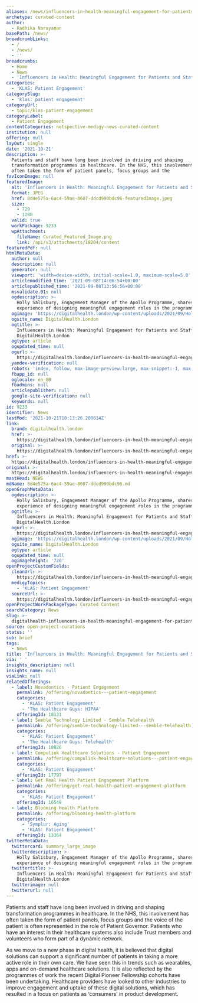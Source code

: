 ```yaml
---
aliases: /news/influencers-in-health-meaningful-engagement-for-patients-and-staff
archetype: curated-content
author:
  - Radhika Narayanan
basePath: /news/
breadcrumbLinks:
  - /
  - /news/
  - ''
breadcrumbs:
  - Home
  - News
  - 'Influencers in Health: Meaningful Engagement for Patients and Staff'
categories:
  - 'KLAS: Patient Engagement'
categorySlug:
  - 'klas: patient engagement'
categoryUrl:
  - topic/klas-patient-engagement
categoryLabel:
  - Patient Engagement
contentCategories: netspective-medigy-news-curated-content
institution: null
offering: null
layOut: single
date: '2021-10-21'
description: >-
  Patients and staff have long been involved in driving and shaping
  transformation programmes in healthcare. In the NHS, this involvement has
  often taken the form of patient panels, focus groups and the
favIconImage: null
featuredImage:
  alt: 'Influencers in Health: Meaningful Engagement for Patients and Staff'
  format: JPEG
  href: 8d4e575a-6ac4-59ae-8607-ddcd990bdc96-featuredImage.jpeg
  size:
    - 720
    - 1280
  valid: true
  workPackage: 9233
  wpAttachment:
    fileName: Curated_Featured_Image.png
    link: /api/v3/attachments/18204/content
featuredPdf: null
htmlMetaData:
  author: null
  description: null
  generator: null
  viewport: 'width=device-width, initial-scale=1.0, maximum-scale=5.0'
  articlemodified_time: '2021-09-08T14:06:54+00:00'
  articlepublished_time: '2021-09-08T13:56:56+00:00'
  msvalidate.01: null
  ogdescription: >-
    Holly Salisbury, Engagement Manager of the Apollo Programme, shares her
    experience of designing meaningful engagement roles in the programme.
  ogimage: 'https://digitalhealth.london/wp-content/uploads/2021/09/Holly_Blog-image.png'
  ogsite_name: DigitalHealth.London
  ogtitle: >-
    Influencers in Health: Meaningful Engagement for Patients and Staff -
    DigitalHealth.London
  ogtype: article
  ogupdated_time: null
  ogurl: >-
    https://digitalhealth.london/influencers-in-health-meaningful-engagement-for-patients-and-staff
  yandex-verification: null
  robots: 'index, follow, max-image-preview:large, max-snippet:-1, max-video-preview:-1'
  fbapp_id: null
  oglocale: en_GB
  fbadmins: null
  articlepublisher: null
  google-site-verification: null
  keywords: null
id: 9233
identifier: News
lastMod: '2021-10-21T10:13:26.200814Z'
link:
  brand: digitalhealth.london
  href: >-
    https://digitalhealth.london/influencers-in-health-meaningful-engagement-for-patients-and-staff
  original: >-
    https://digitalhealth.london/influencers-in-health-meaningful-engagement-for-patients-and-staff
href: >-
  https://digitalhealth.london/influencers-in-health-meaningful-engagement-for-patients-and-staff
original: >-
  https://digitalhealth.london/influencers-in-health-meaningful-engagement-for-patients-and-staff
mastHead: NEWS
mdName: 8d4e575a-6ac4-59ae-8607-ddcd990bdc96.md
openGraphMetaData:
  ogdescription: >-
    Holly Salisbury, Engagement Manager of the Apollo Programme, shares her
    experience of designing meaningful engagement roles in the programme.
  ogtitle: >-
    Influencers in Health: Meaningful Engagement for Patients and Staff -
    DigitalHealth.London
  ogurl: >-
    https://digitalhealth.london/influencers-in-health-meaningful-engagement-for-patients-and-staff
  ogimage: 'https://digitalhealth.london/wp-content/uploads/2021/09/Holly_Blog-image.png'
  ogsite_name: DigitalHealth.London
  ogtype: article
  ogupdated_time: null
  ogimageheight: '720'
openProjectCustomFields:
  cleanUrl: >-
    https://digitalhealth.london/influencers-in-health-meaningful-engagement-for-patients-and-staff
  medigyTopics:
    - 'KLAS: Patient Engagement'
  sourceUrl: >-
    https://digitalhealth.london/influencers-in-health-meaningful-engagement-for-patients-and-staff
openProjectWorkPackageType: Curated Content
searchCategory: News
slug: >-
  digitalhealth-influencers-in-health-meaningful-engagement-for-patients-and-staff
source: open-project-curations
status: ''
sub: brief
tags:
  - News
title: 'Influencers in Health: Meaningful Engagement for Patients and Staff'
via: ' '
insights_description: null
insights_name: null
viaLink: null
relatedOfferings:
  - label: Novadontics - Patient Engagement
    permalink: /offering/novadontics---patient-engagement
    categories:
      - 'KLAS: Patient Engagement'
      - 'The Healthcare Guys: HIPAA'
    offeringId: 18131
  - label: Semble Technology Limited - Semble Telehealth
    permalink: /offering/semble-technology-limited---semble-telehealth
    categories:
      - 'KLAS: Patient Engagement'
      - 'The Healthcare Guys: Telehealth'
    offeringId: 18026
  - label: Compulink Healthcare Solutions - Patient Engagement
    permalink: /offering/compulink-healthcare-solutions---patient-engagement
    categories:
      - 'KLAS: Patient Engagement'
    offeringId: 17797
  - label: Get Real Health Patient Engagement Platform
    permalink: /offering/get-real-health-patient-engagement-platform
    categories:
      - 'KLAS: Patient Engagement'
    offeringId: 16549
  - label: Blooming Health Platform
    permalink: /offering/blooming-health-platform
    categories:
      - 'Symplur: Aging'
      - 'KLAS: Patient Engagement'
    offeringId: 13364
twitterMetaData:
  twittercard: summary_large_image
  twitterdescription: >-
    Holly Salisbury, Engagement Manager of the Apollo Programme, shares her
    experience of designing meaningful engagement roles in the programme.
  twittertitle: >-
    Influencers in Health: Meaningful Engagement for Patients and Staff -
    DigitalHealth.London
  twitterimage: null
  twitterurl: null
---
```

<p>Patients and staff have long been involved in driving and shaping transformation programmes in healthcare. In the NHS, this involvement has often taken the form of patient panels, focus groups and the voice of the patient is often represented in the role of Patient Governor. Patients who have an interest in their healthcare systems also include Trust members and volunteers who form part of a dynamic network.</p><p>As we move to a new phase in digital health, it is believed that digital solutions can support a significant number of patients in taking a more active role in their own care. We have seen this in trends such as wearables, apps and on-demand healthcare solutions. It is also reflected by the programmes of work the recent Digital Pioneer Fellowship cohorts have been undertaking. Healthcare providers have looked to other industries to improve engagement and uptake of these digital solutions, which has resulted in a focus on patients as ‘consumers’ in product development.</p>
